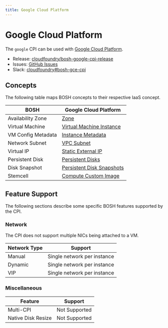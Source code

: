 ```yaml
---
title: Google Cloud Platform
---
```


# Google Cloud Platform

The `google` CPI can be used with [Google Cloud Platform](https://cloud.google.com/).

 * Release: [cloudfoundry/bosh-google-cpi-release](https://github.com/cloudfoundry/bosh-google-cpi-release)
 * Issues: [GitHub Issues](https://github.com/cloudfoundry/bosh-google-cpi-release/issues)
 * Slack: [cloudfoundry#bosh-gce-cpi](https://cloudfoundry.slack.com/messages/bosh-gce-cpi)


## Concepts

The following table maps BOSH concepts to their respective IaaS concept.

| BOSH | Google Cloud Platform |
| ---- | --------------------- |
| Availability Zone | [Zone](https://cloud.google.com/compute/docs/regions-zones/) |
| Virtual Machine | [Virtual Machine Instance](https://cloud.google.com/compute/docs/instances/) |
| VM Config Metadata | [Instance Metadata](https://cloud.google.com/compute/docs/storing-retrieving-metadata) |
| Network Subnet | [VPC Subnet](https://cloud.google.com/vpc/docs/vpc#vpc_networks_and_subnets) |
| Virtual IP | [Static External IP](https://cloud.google.com/compute/docs/ip-addresses/#reservedaddress) |
| Persistent Disk | [Persistent Disks](https://cloud.google.com/persistent-disk/) |
| Disk Snapshot | [Persistent Disk Snapshots](https://cloud.google.com/compute/docs/disks/create-snapshots) |
| Stemcell | [Compute Custom Image](https://cloud.google.com/compute/docs/images#custom_images) |


## Feature Support

The following sections describe some specific BOSH features supported by the CPI.


### Network

The CPI does not support multiple NICs being attached to a VM.

| Network Type | Support |
| ------------ | ------- |
| Manual | Single network per instance |
| Dynamic | Single network per instance |
| VIP | Single network per instance |


### Miscellaneous

| Feature | Support |
| ------- | ------- |
| Multi-CPI | Not Supported |
| Native Disk Resize | Not Supported |
